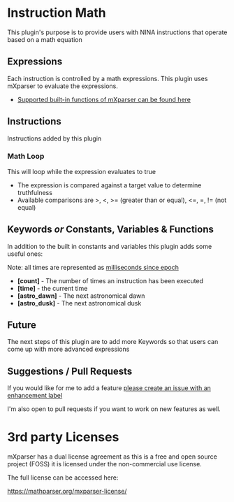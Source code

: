 ﻿# Instruction Math

This plugin's purpose is to provide users with NINA instructions that operate based on a math equation

## Expressions

Each instruction is controlled by a math expressions.  This plugin uses mXparser to evaluate the expressions.

- [Supported built-in functions of mXparser can be found here](https://mathparser.org/mxparser-math-collection/)

## Instructions

Instructions added by this plugin

### Math Loop

This will loop while the expression evaluates to true

- The expression is compared against a target value to determine truthfulness
- Available comparisons are >, <, >= (greater than or equal), <=, =, != (not equal)

## Keywords *or* Constants, Variables & Functions

In addition to the built in constants and variables this plugin adds some useful ones:

Note: all times are represented as [milliseconds since epoch](https://en.wikipedia.org/wiki/Unix_time)

- **[count]** - The number of times an instruction has been executed
- **[time]** - the current time
- **[astro_dawn]** - The next astronomical dawn
- **[astro_dusk]** - The next astronomical dusk

## Future

The next steps of this plugin are to add more Keywords so that users can come up with more advanced expressions

## Suggestions / Pull Requests

If you would like for me to add a feature [please create an issue with an enhancement label](https://github.com/FlyingKiwis/NINA.InstructionMath/issues)

I'm also open to pull requests if you want to work on new features as well.

# 3rd party Licenses

mXparser has a dual license agreement as this is a free and open source project (FOSS) it is licensed under the non-commercial use license.

The full license can be accessed here:

https://mathparser.org/mxparser-license/
